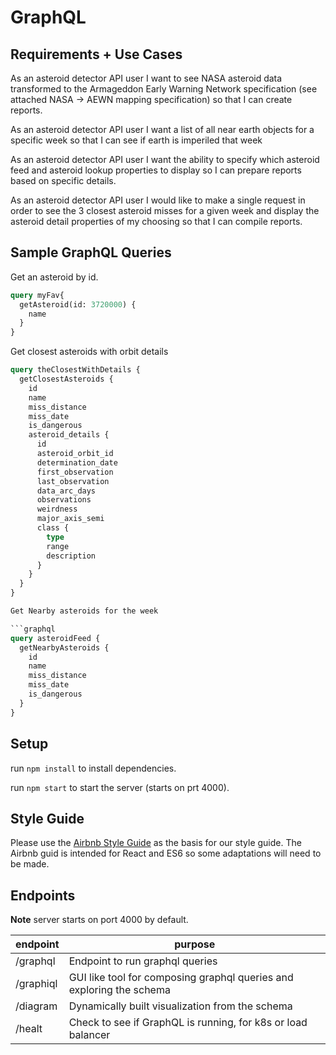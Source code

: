 GraphQL
===============

Requirements +  Use Cases
-------------------------

As an asteroid detector API user I want to see NASA asteroid data transformed to the Armageddon Early Warning Network specification (see attached NASA -> AEWN mapping specification) so that I can create reports.

As an asteroid detector API user I want a list of all near earth objects for a specific week so that I can see if earth is imperiled that week

As an asteroid detector API user I want the ability to specify which asteroid feed and asteroid lookup properties to display so I can prepare reports based on specific details.

As an asteroid detector API user I would like to make a single request in order to see the 3 closest asteroid misses for a given week and display the asteroid detail properties of my choosing so that I can compile reports.

Sample GraphQL Queries
----------------------
Get an asteroid by id.
```graphql
query myFav{
  getAsteroid(id: 3720000) {
    name
  }
}
```

Get closest asteroids with orbit details

```graphql
query theClosestWithDetails {
  getClosestAsteroids {
    id
    name
    miss_distance
    miss_date
    is_dangerous
    asteroid_details {
      id
      asteroid_orbit_id
      determination_date
      first_observation
      last_observation
      data_arc_days
      observations
      weirdness
      major_axis_semi
      class {
        type
        range
        description
      }
    }
  }
}

Get Nearby asteroids for the week

```graphql
query asteroidFeed {
  getNearbyAsteroids {
    id
    name
    miss_distance
    miss_date
    is_dangerous
  }
}
```

Setup
-----

run `npm install` to install dependencies.

run `npm start` to start the server (starts on prt 4000).

Style Guide
-----------

Please use the [Airbnb Style Guide](https://github.com/airbnb/javascript) as the basis for our style guide. The Airbnb guid is intended for React and ES6 so some adaptations will need to be made.

Endpoints
---------

**Note** server starts on port 4000 by default.

| endpoint       | purpose                                                              |
| -------------- | ---------------------------------------------------------------------|
| /graphql       | Endpoint to run graphql queries                                      |
| /graphiql      | GUI like tool for composing graphql queries and exploring the schema |
| /diagram       | Dynamically built visualization from the schema                      |
| /healt         | Check to see if GraphQL is running, for k8s or load balancer         |
